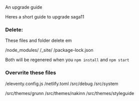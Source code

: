 An upgrade guide

Heres a short guide to upgrade saga11

### Delete:
These files and folder delete em

/node_modules/
/_site/
/package-lock.json

Both will be regenered when you `npm install` and `npm start`

### Overvrite these files
/eleventy.config.js
/netlify.toml
/src/debug
/src/system



/src/themes/grunn
/src/themes/nakinn
/src/themes/styleguide
